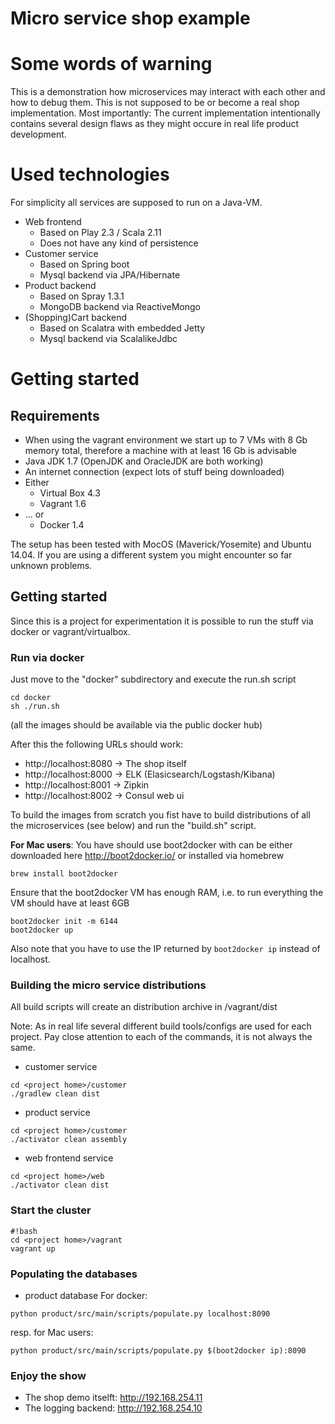 Micro service shop example
==========================

# Some words of warning

This is a demonstration how microservices may interact with each other and how to debug them. This is not supposed to be or become a real shop implementation. Most importantly: The current implementation intentionally contains several design flaws as they might occure in real life product development.

# Used technologies

For simplicity all services are supposed to run on a Java-VM.

* Web frontend
  * Based on Play 2.3 / Scala 2.11
  * Does not have any kind of persistence
* Customer service
  * Based on Spring boot
  * Mysql backend via JPA/Hibernate
* Product backend
  * Based on Spray 1.3.1
  * MongoDB backend via ReactiveMongo
* (Shopping)Cart backend
  * Based on Scalatra with embedded Jetty
  * Mysql backend via ScalalikeJdbc

# Getting started

## Requirements

* When using the vagrant environment we start up to 7 VMs with 8 Gb memory total, therefore a machine with at least 16 Gb is advisable
* Java JDK 1.7 (OpenJDK and OracleJDK are both working)
* An internet connection (expect lots of stuff being downloaded)
* Either
  * Virtual Box 4.3
  * Vagrant 1.6
* ... or
  * Docker 1.4

The setup has been tested with MocOS (Maverick/Yosemite) and Ubuntu 14.04. If you are using a different system you might encounter so far unknown problems.

## Getting started

Since this is a project for experimentation it is possible to run the stuff via docker or vagrant/virtualbox.

### Run via docker

Just move to the "docker" subdirectory and execute the run.sh script
```
cd docker
sh ./run.sh
```
(all the images should be available via the public docker hub)

After this the following URLs should work:
* http://localhost:8080 -> The shop itself
* http://localhost:8000 -> ELK (Elasicsearch/Logstash/Kibana)
* http://localhost:8001 -> Zipkin
* http://localhost:8002 -> Consul web ui
 
To build the images from scratch you fist have to build distributions of all the microservices (see below) and run the "build.sh" script.

**For Mac users**: You have should use boot2docker with can be either downloaded here http://boot2docker.io/ or installed via homebrew
```
brew install boot2docker
```
Ensure that the boot2docker VM has enough RAM, i.e. to run everything the VM should have at least 6GB
```
boot2docker init -m 6144
boot2docker up
```
Also note that you have to use the IP returned by `boot2docker ip` instead of localhost.

### Building the micro service distributions

All build scripts will create an distribution archive in <project home>/vagrant/dist

Note: As in real life several different build tools/configs are used for each project. Pay close attention to each of the commands, it is not always the same.

* customer service
```
cd <project home>/customer
./gradlew clean dist
```
* product service
```
cd <project home>/customer
./activator clean assembly
```
* web frontend service
```
cd <project home>/web
./activator clean dist
```

### Start the cluster

```
#!bash
cd <project home>/vagrant
vagrant up
```

### Populating the databases

* product database
For docker:
```
python product/src/main/scripts/populate.py localhost:8090
```
resp. for Mac users:
```
python product/src/main/scripts/populate.py $(boot2docker ip):8090
```

### Enjoy the show

* The shop demo itselft: http://192.168.254.11
* The logging backend: http://192.168.254.10
